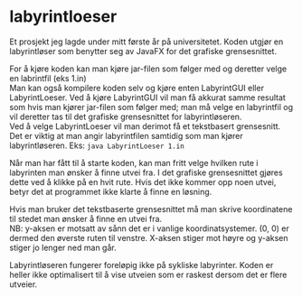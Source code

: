 # labyrintloeser

Et prosjekt jeg lagde under mitt første år på universitetet.
Koden utgjør en labyrintløser som benytter seg av JavaFX for det grafiske grensesnittet.

For å kjøre koden kan man kjøre jar-filen som følger med og deretter velge en labrintfil (eks 1.in)  
Man kan også kompilere koden selv og kjøre enten LabyrintGUI eller LabyrintLoeser. Ved å kjøre LabyrintGUI vil man få akkurat samme resultat som hvis man kjører jar-filen som følger med; man må velge en labyrintfil og vil deretter tas til det grafiske grensesnittet for labyrintløseren.  
Ved å velge LabyrintLoeser vil man derimot få et tekstbasert grensesnitt. Det er viktig at man angir labyrintfilen samtidig som man kjører labyrintløseren. Eks:
	`java LabyrintLoeser 1.in`   

Når man har fått til å starte koden, kan man fritt velge hvilken rute i labyrinten man ønsker å finne utvei fra. I det grafiske grensesnittet gjøres dette ved å klikke på en hvit rute. Hvis det ikke kommer opp noen utvei, betyr det at programmet ikke klarte å finne en løsning.  

Hvis man bruker det tekstbaserte grensesnittet må man skrive koordinatene til stedet man ønsker å finne en utvei fra.  
NB: y-aksen er motsatt av sånn det er i vanlige koordinatsystemer. (0, 0) er dermed den øverste ruten til venstre. X-aksen stiger mot høyre og y-aksen stiger jo lenger ned man går.  

Labyrintløseren fungerer foreløpig ikke på sykliske labyrinter. Koden er heller ikke optimalisert til å vise utveien som er raskest dersom det er flere utveier.
